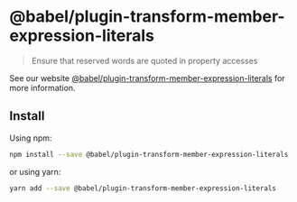 # @babel/plugin-transform-member-expression-literals

> Ensure that reserved words are quoted in property accesses

See our website [@babel/plugin-transform-member-expression-literals](https://babeljs.io/docs/en/next/babel-plugin-transform-member-expression-literals.html) for more information.

## Install

Using npm:

```sh
npm install --save @babel/plugin-transform-member-expression-literals
```

or using yarn:

```sh
yarn add --save @babel/plugin-transform-member-expression-literals
```
